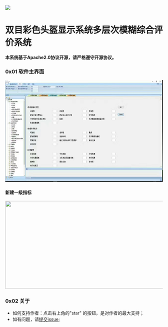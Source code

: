 ![](https://img.shields.io/badge/License-Apache%202-yellow.svg)
# 双目彩色头盔显示系统多层次模糊综合评价系统

**本系统基于Apache2.0协议开源，请严格遵守开源协议。**
### 0x01 软件主界面
<center><img src="https://raw.githubusercontent.com/imu-yangyuan/HelmetFCEM/master/screenshot/1.jpg" width="600" height="326"></center>

#### 新建一级指标
<center><img src="https://raw.githubusercontent.com/imu-yangyuan/WiFiFileShare/master/screenshot/2.png" width="600" height="281"></center>


### 0x02 关于

- 如何支持作者：点击右上角的"star" 的按钮，是对作者的最大支持；
- 如有问题，请[提交issue](https://github.com/imu-yangyuan/HelmetFCEM/issues/new);